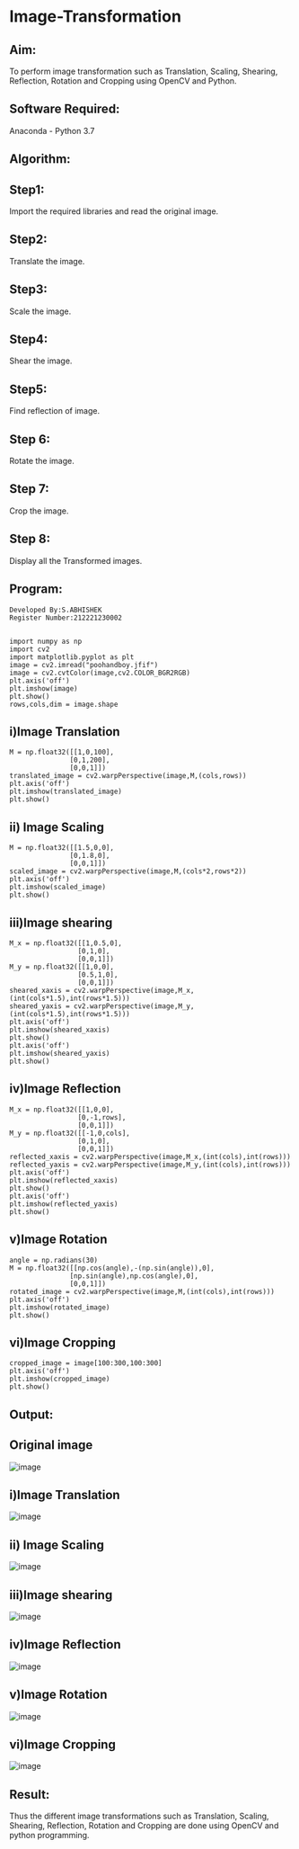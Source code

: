 # Image-Transformation
## Aim:
To perform image transformation such as Translation, Scaling, Shearing, Reflection, Rotation and Cropping using OpenCV and Python.

## Software Required:
Anaconda - Python 3.7

## Algorithm:
## Step1:
Import the required libraries and read the original image.

## Step2:
Translate the image.

## Step3:
Scale the image.

## Step4:
Shear the image.

## Step5:
Find reflection of image.

## Step 6:
Rotate the image.

## Step 7:
Crop the image.

## Step 8:
Display all the Transformed images.
## Program:
```
Developed By:S.ABHISHEK
Register Number:212221230002


import numpy as np
import cv2
import matplotlib.pyplot as plt
image = cv2.imread("poohandboy.jfif")
image = cv2.cvtColor(image,cv2.COLOR_BGR2RGB)
plt.axis('off')
plt.imshow(image)
plt.show()
rows,cols,dim = image.shape
```
## i)Image Translation
```
M = np.float32([[1,0,100],
               [0,1,200],
               [0,0,1]])
translated_image = cv2.warpPerspective(image,M,(cols,rows))
plt.axis('off')
plt.imshow(translated_image)
plt.show()

```


## ii) Image Scaling
```
M = np.float32([[1.5,0,0],
               [0,1.8,0],
               [0,0,1]])
scaled_image = cv2.warpPerspective(image,M,(cols*2,rows*2))
plt.axis('off')
plt.imshow(scaled_image)
plt.show()
```


## iii)Image shearing
```
M_x = np.float32([[1,0.5,0],
                 [0,1,0],
                 [0,0,1]])
M_y = np.float32([[1,0,0],
                 [0.5,1,0],
                 [0,0,1]])
sheared_xaxis = cv2.warpPerspective(image,M_x,(int(cols*1.5),int(rows*1.5)))
sheared_yaxis = cv2.warpPerspective(image,M_y,(int(cols*1.5),int(rows*1.5)))
plt.axis('off')
plt.imshow(sheared_xaxis)
plt.show()
plt.axis('off')
plt.imshow(sheared_yaxis)
plt.show()
```


## iv)Image Reflection
```
M_x = np.float32([[1,0,0],
                 [0,-1,rows],
                 [0,0,1]])
M_y = np.float32([[-1,0,cols],
                 [0,1,0],
                 [0,0,1]])
reflected_xaxis = cv2.warpPerspective(image,M_x,(int(cols),int(rows)))
reflected_yaxis = cv2.warpPerspective(image,M_y,(int(cols),int(rows)))
plt.axis('off')
plt.imshow(reflected_xaxis)
plt.show()
plt.axis('off')
plt.imshow(reflected_yaxis)
plt.show()
```



## v)Image Rotation
```
angle = np.radians(30)
M = np.float32([[np.cos(angle),-(np.sin(angle)),0],
               [np.sin(angle),np.cos(angle),0],
               [0,0,1]])
rotated_image = cv2.warpPerspective(image,M,(int(cols),int(rows)))
plt.axis('off')
plt.imshow(rotated_image)
plt.show()
```



## vi)Image Cropping
```
cropped_image = image[100:300,100:300]
plt.axis('off')
plt.imshow(cropped_image)
plt.show()

```

## Output:
## Original image
![image](https://user-images.githubusercontent.com/66360846/232119339-794f8927-c83a-4c12-81d6-b1e3846b2374.png)

## i)Image Translation
![image](https://user-images.githubusercontent.com/66360846/232119386-5773701a-bbab-4b76-a616-61907f71084a.png)

## ii) Image Scaling
![image](https://user-images.githubusercontent.com/66360846/232119742-0b0fb9c5-3489-4498-9de0-3f435e779ef5.png)

## iii)Image shearing
![image](https://user-images.githubusercontent.com/66360846/232119784-172d9446-2e89-4914-b801-627970b3a7b9.png)

## iv)Image Reflection
![image](https://user-images.githubusercontent.com/66360846/232119819-1c7adf90-af14-4f08-93a5-eede248566a2.png)

## v)Image Rotation
![image](https://user-images.githubusercontent.com/66360846/232119857-80904d05-a7af-460f-a924-865bfd13a78a.png)

## vi)Image Cropping
![image](https://user-images.githubusercontent.com/66360846/232119895-75beba22-9ea8-4210-af42-dfc974fd504d.png)




## Result: 

Thus the different image transformations such as Translation, Scaling, Shearing, Reflection, Rotation and Cropping are done using OpenCV and python programming.
